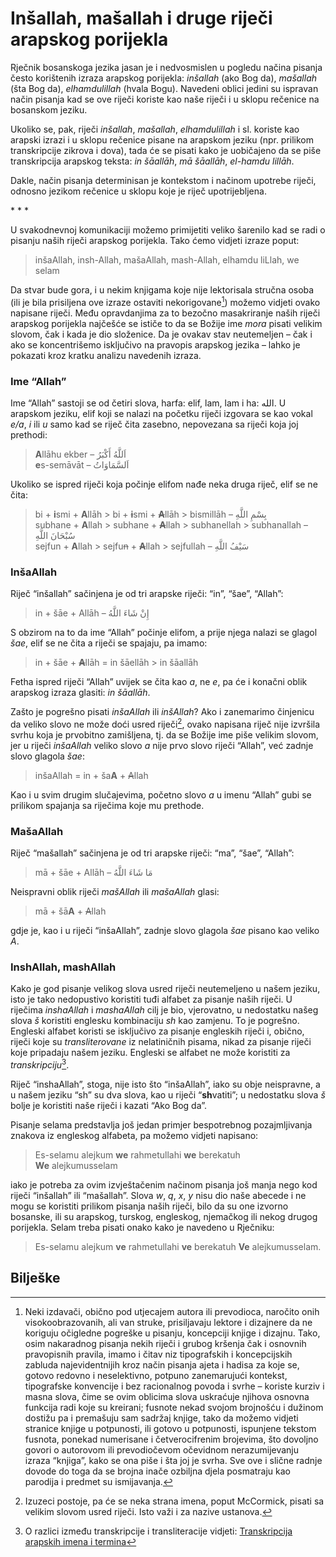 # Inšallah, mašallah i druge riječi arapskog porijekla

Rječnik bosanskoga jezika jasan je i nedvosmislen u pogledu načina pisanja često korištenih izraza arapskog porijekla: *inšallah* (ako Bog da), *mašallah* (šta Bog da), *elhamdulillah* (hvala Bogu). Navedeni oblici jedini su ispravan način pisanja kad se ove riječi koriste kao naše riječi i u sklopu rečenice na bosanskom jeziku.

Ukoliko se, pak, riječi *inšallah*, *mašallah*, *elhamdulillah* i sl. koriste kao arapski izrazi i u sklopu rečenice pisane na arapskom jeziku (npr. prilikom transkripcije zikrova i dova), tada će se pisati kako je uobičajeno da se piše transkripcija arapskog teksta: *in šāallāh*, *mā šāallāh*, *el-hamdu lillāh*.

Dakle, način pisanja determinisan je kontekstom i načinom upotrebe riječi, odnosno jezikom rečenice u sklopu koje je riječ upotrijebljena.

\* \* \*

U svakodnevnoj komunikaciji možemo primijetiti veliko šarenilo kad se radi o pisanju naših riječi arapskog porijekla. Tako ćemo vidjeti izraze poput: 

> inšaAllah, insh-Allah, mašaAllah, mash-Allah, elhamdu liLlah, we selam 

Da stvar bude gora, i u nekim knjigama koje nije lektorisala stručna osoba (ili je bila prisiljena ove izraze ostaviti nekorigovane[^1]) možemo vidjeti ovako napisane riječi. Među opravdanjima za to bezočno masakriranje naših riječi arapskog porijekla najčešće se ističe to da se Božije ime *mora* pisati velikim slovom, čak i kada je dio složenice. Da je ovakav stav neutemeljen – čak i ako se koncentrišemo isključivo na pravopis arapskog jezika – lahko je pokazati kroz kratku analizu navedenih izraza.

### Ime “Allah”

Ime “Allah” sastoji se od četiri slova, harfa: elif, lam, lam i ha: الله. U arapskom jeziku, elif koji se nalazi na početku riječi izgovara se kao vokal *e/a*, *i* ili *u* samo kad se riječ čita zasebno, nepovezana sa riječi koja joj prethodi:

> **A**llāhu ekber – اَللَّهُ أَكْبَرُ  
> **e**s-semāvāt – اَلسَّمَاوَاتُ

Ukoliko se ispred riječi koja počinje elifom nađe neka druga riječ, elif se ne čita:

> bi + **i**smi + **A**llāh > bi + ~~**i**~~smi + ~~**A**~~llāh > bismillāh – بِسْمِ اللَّهِ  
> subhane + **A**llah > subhane + ~~**A**~~llah > subhanellah > subhanallah – سُبْحَانَ اللَّهِ  
> sejfun + **A**llah > sejfu~~n~~ + ~~**A**~~llah > sejfullah – سَيْفُ اللَّهِ

### InšaAllah

Riječ “inšallah” sačinjena je od tri arapske riječi: “in”, “šae”, “Allah”:

> in + šāe + Allāh – إِنْ شَاءَ اللَّهُ

S obzirom na to da ime “Allah” počinje elifom, a prije njega nalazi se glagol *šae*, elif se ne čita a riječi se spajaju, pa imamo:

> in + šāe + ~~**A**~~llāh = in šāellāh > in šāallāh

Fetha ispred riječi “Allah” uvijek se čita kao *a*, ne *e*, pa će i konačni oblik arapskog izraza glasiti: *in šāallāh*.

Zašto je pogrešno pisati *inšaAllah* ili *inšAllah*? Ako i zanemarimo činjenicu da veliko slovo ne može doći usred riječi[^2], ovako napisana riječ nije izvršila svrhu koja je prvobitno zamišljena, tj. da se Božije ime piše velikim slovom, jer u riječi *inšaAllah* veliko slovo *a* nije prvo slovo riječi “Allah”, već zadnje slovo glagola *šae*:

> inšaAllah = in + ša**A** + ~~A~~llah

Kao i u svim drugim slučajevima, početno slovo *a* u imenu “Allah” gubi se prilikom spajanja sa riječima koje mu prethode.

### MašaAllah

Riječ “mašallah” sačinjena je od tri arapske riječi: “ma”, “šae”, “Allah”:

> mā + šāe + Allāh – مَا شَاءَ اللَّهُ

Neispravni oblik riječi *mašAllah* ili *mašaAllah* glasi:

> mā + šā**A** + ~~A~~llah

gdje je, kao i u riječi “inšaAllah”, zadnje slovo glagola *šae* pisano kao veliko *A*.

### InshAllah, mashAllah

Kako je god pisanje velikog slova usred riječi neutemeljeno u našem jeziku, isto je tako nedopustivo koristiti tuđi alfabet za pisanje naših riječi. U riječima *inshaAllah* i *mashaAllah* cilj je bio, vjerovatno, u nedostatku našeg slova *š* koristiti englesku kombinaciju *sh* kao zamjenu. To je pogrešno. Engleski alfabet koristi se isključivo za pisanje engleskih riječi i, obično, riječi koje su *transliterovane* iz nelatiničnih pisama, nikad za pisanje riječi koje pripadaju našem jeziku. Engleski se alfabet ne može koristiti za *transkripciju*[^3]. 

Riječ “inshaAllah”, stoga, nije isto što “inšaAllah”, iako su obje neispravne, a u našem jeziku “sh” su dva slova, kao u riječi “**sh**vatiti”; u nedostatku slova *š* bolje je koristiti naše riječi i kazati “Ako Bog da”. 

Pisanje selama predstavlja još jedan primjer bespotrebnog pozajmljivanja znakova iz engleskog alfabeta, pa možemo vidjeti napisano: 

> Es-selamu alejkum **we** rahmetullahi **we** berekatuh  
> **We** alejkumusselam

iako je potreba za ovim izvještačenim načinom pisanja još manja nego kod riječi “inšallah” ili “mašallah”. Slova *w*, *q*, *x*, *y* nisu dio naše abecede i ne mogu se koristiti prilikom pisanja naših riječi, bilo da su one izvorno bosanske, ili su arapskog, turskog, engleskog, njemačkog ili nekog drugog porijekla. Selam treba pisati onako kako je navedeno u Rječniku:

> Es-selamu alejkum **ve** rahmetullahi **ve** berekatuh
> **Ve** alejkumusselam.

## Bilješke

[^1]: Neki izdavači, obično pod utjecajem autora ili prevodioca, naročito onih visokoobrazovanih, ali van struke, prisiljavaju lektore i dizajnere da ne koriguju očigledne pogreške u pisanju, koncepciji knjige i dizajnu. Tako, osim nakaradnog pisanja nekih riječi i grubog kršenja čak i osnovnih pravopisnih pravila, imamo i čitav niz tipografskih i koncepcijskih zabluda najevidentnijih kroz način pisanja ajeta i hadisa za koje se, gotovo redovno i neselektivno, potpuno zanemarujući kontekst, tipografske konvencije i bez racionalnog povoda i svrhe – koriste kurziv i masna slova, čime se ovim oblicima slova uskraćuje njihova osnovna funkcija radi koje su kreirani; fusnote nekad svojom brojnošću i dužinom dostižu pa i premašuju sam sadržaj knjige, tako da možemo vidjeti stranice knjige u potpunosti, ili gotovo u potpunosti, ispunjene tekstom fusnota, ponekad numerisane i četverocifrenim brojevima, što dovoljno govori o autorovom ili prevodiočevom očevidnom nerazumijevanju izraza “knjiga”, kako se ona piše i šta joj je svrha. Sve ove i slične radnje dovode do toga da se brojna inače ozbiljna djela posmatraju kao parodija i predmet su ismijavanja.

[^2]: Izuzeci postoje, pa će se neka strana imena, poput McCormick, pisati sa velikim slovom usred riječi. Isto važi i za nazive ustanova.

[^3]: O razlici između transkripcije i transliteracije vidjeti: [Transkripcija arapskih imena i termina](https://dervist.gitbooks.io/biljeske-o-tipografiji-i-dizajnu/content/transkripcija.html)
